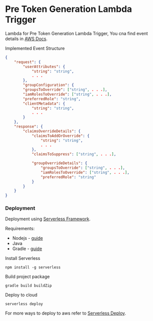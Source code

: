 # Pre Token Generation Lambda Trigger

Lambda for Pre Token Generation Lambda Trigger, You cna find event details in [AWS Docs][aws_docs].

Implemented Event Structure

```json
{
    "request": {
        "userAttributes": {
            "string": "string",
            . . .
        },
        "groupConfiguration": {
        "groupsToOverride": ["string", . . .],
        "iamRolesToOverride": ["string", . . .],
        "preferredRole": "string",
        "clientMetadata": {
            "string": "string",
            . . .
        }
    },
    "response": {
        "claimsOverrideDetails": {
            "claimsToAddOrOverride": {
                "string": "string",
                . . .
            },
            "claimsToSuppress": ["string", . . .],

            "groupOverrideDetails": {
                "groupsToOverride": ["string", . . .],
                "iamRolesToOverride": ["string", . . .],
                "preferredRole": "string"
            }
        }
    }
}
```

### Deployment
Deployment using [Serverless Framework](https://www.serverless.com).

Requirements:
* Nodejs - [guide][node_guide]
* Java
* Gradle - [guide][gradle_guide]

Install Serverless
```shell script
npm install -g serverless
```

Build project package
```shell script
gradle build buildZip
```

Deploy to cloud
```shell script
serverless deploy
```

For more ways to deploy to aws refer to [Serverless Deploy][serverless_deploy].

[serverless_deploy]: https://www.serverless.com/framework/docs/providers/aws/guide/deploying
[node_guide]: https://nodejs.org/en/download
[gradle_guide]: https://gradle.org/install
[aws_docs]: https://docs.aws.amazon.com/cognito/latest/developerguide/user-pool-lambda-pre-token-generation.html
